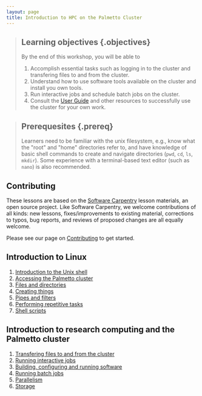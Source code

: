 ```yaml
---
layout: page
title: Introduction to HPC on the Palmetto Cluster
---
```


> ## Learning objectives {.objectives}
>
> By the end of this workshop, you will be able to
> 
> 1.  Accomplish essential tasks such as logging in to the cluster
>     and transfering files to and from the cluster.  
> 2.  Understand how to use software tools available on the cluster
>     and install you own tools.
> 3.  Run interactive jobs and schedule batch jobs on the cluster.
> 4.  Consult the [User Guide](http://citi.clemson.edu/palmetto/pages/userguide.html)
>     and other resources to successfully use the cluster for your own work.

> ## Prerequesites {.prereq}
> 
> Learners need to be familiar with the unix filesystem,
> e.g., know what the "root" and "home" directories refer to,
> and have knowledge of basic shell commands
> to create and navigate directories
> (`pwd`, `cd`, `ls`, `mkdir`).
> Some experience with a terminal-based text editor
> (such as `nano`) is also recommended.

## Contributing

These lessons are based on the
[Software Carpentry][swc-lessons] lesson materials,
an open source project.
Like Software Carpentry, we welcome contributions
of all kinds:
new lessons,
fixes/improvements to existing material,
corrections to typos,
bug reports,
and reviews of proposed changes are all equally welcome.

Please see our page on [Contributing][contributing]
to get started.

## Introduction to Linux

1. [Introduction to the Unix shell](00-intro.html)
2. [Accessing the Palmetto cluster](01-accessing-palmetto.html)
3. [Files and directories](02-filedir.html)
4. [Creating things](03-create.html)
5. [Pipes and filters](04-pipefilter.html)
6. [Performing repetitive tasks](05-loops.html)
7. [Shell scripts](06-shell-scripts.html)

## Introduction to research computing and the Palmetto cluster

1. [Transfering files to and from the cluster](07-transfer-files.html)
2. [Running interactive jobs](08-interactive-jobs.html)
3. [Building, configuring and running software](09-software.html)
4. [Running batch jobs](10-batch-jobs.html)
5. [Parallelism](11-parallelism.html)
6. [Storage](12-storage.html)

[swc-lessons]: https://software-carpentry.org/lessons/
[contributing]: https://github.com/shwina/hpc-novice/blob/gh-pages/CONTRIBUTING.md 

